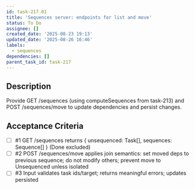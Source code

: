 ```yaml
---
id: task-217.01
title: 'Sequences server: endpoints for list and move'
status: To Do
assignee: []
created_date: '2025-08-23 19:13'
updated_date: '2025-08-26 16:46'
labels:
  - sequences
dependencies: []
parent_task_id: task-217
---
```


## Description

Provide GET /sequences (using computeSequences from task-213) and POST /sequences/move to update dependencies and persist changes.

## Acceptance Criteria
<!-- AC:BEGIN -->
- [ ] #1 GET /sequences returns { unsequenced: Task[], sequences: Sequence[] } (Done excluded)
- [ ] #2 POST /sequences/move applies join semantics: set moved deps to previous sequence; do not modify others; prevent move to Unsequenced unless isolated
- [ ] #3 Input validates task ids/target; returns meaningful errors; updates persisted
<!-- AC:END -->
